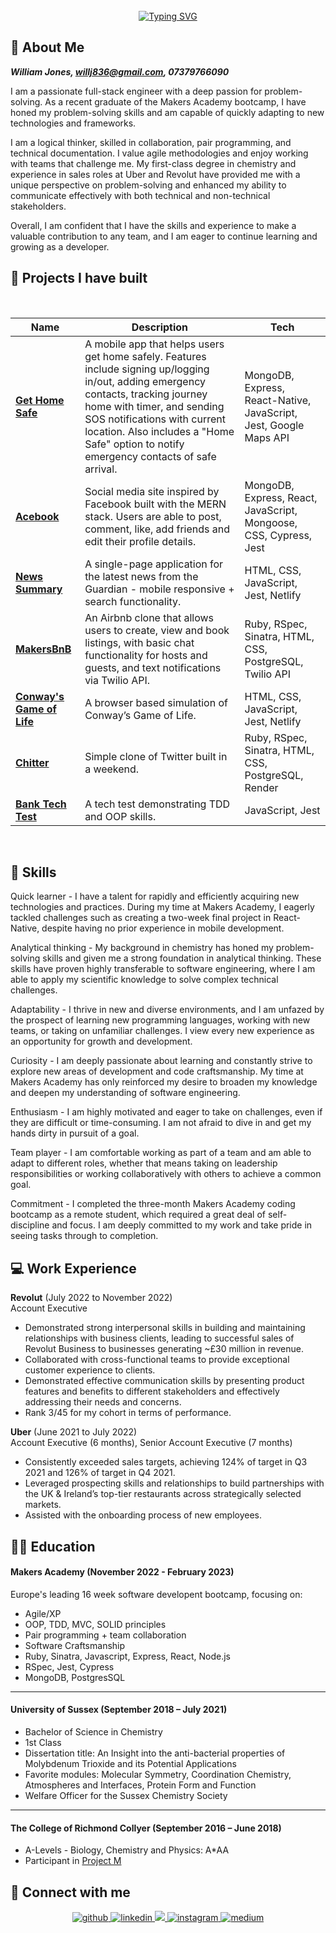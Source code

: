 <br/>

<div align="center">
<a href="https://git.io/typing-svg"><img src="https://readme-typing-svg.demolab.com?font=Fira+Code&size=28&duration=3000&pause=1000&color=F7F7F7&center=true&vCenter=true&width=700&lines=Hello+everyone!+My+name+is+Will+Jones+%3A);Welcome+to+my+GitHub+CV" alt="Typing SVG" /></a>
</div>

## :book: About Me      

***William Jones, willj836@gmail.com, 07379766090***

I am a passionate full-stack engineer with a deep passion for problem-solving. As a recent graduate of the Makers Academy bootcamp, I have honed my problem-solving skills and am capable of quickly adapting to new technologies and frameworks.

I am a logical thinker, skilled in collaboration, pair programming, and technical documentation. I value agile methodologies and enjoy working with teams that challenge me. My first-class degree in chemistry and experience in sales roles at Uber and Revolut have provided me with a unique perspective on problem-solving and enhanced my ability to communicate effectively with both technical and non-technical stakeholders.

Overall, I am confident that I have the skills and experience to make a valuable contribution to any team, and I am eager to continue learning and growing as a developer.

## :rocket: Projects I have built 

<br/>

<div align="center">
            
| **Name**                                                                | **Description**                                                                                                                                                                                                                                                                                | **Tech**                                                          |
|-------------------------------------------------------------------------|------------------------------------------------------------------------------------------------------------------------------------------------------------------------------------------------------------------------------------------------------------------------------------------------|-------------------------------------------------------------------|
| **[Get Home Safe](https://github.com/jillwones/GetHomeSafe)**           | A mobile app that helps users get home safely. Features include signing up/logging in/out, adding emergency contacts, tracking journey home with timer, and sending SOS notifications with current location. Also includes a "Home Safe" option to notify emergency contacts of safe arrival.  | MongoDB, Express, React-Native, JavaScript, Jest, Google Maps API |
| **[Acebook](https://github.com/jillwones/acebook-mern)**                | Social media site inspired by Facebook built with the MERN stack. Users are able to post, comment, like, add friends and edit their profile details.                                                                                                                                           | MongoDB, Express, React, JavaScript, Mongoose, CSS, Cypress, Jest |
| **[News Summary](https://github.com/jillwones/news-summary-challenge)** | A single-page application for the latest news from the Guardian - mobile responsive + search functionality.                                                                                                                                                                                    | HTML, CSS, JavaScript, Jest, Netlify                              |
| **[MakersBnB](https://github.com/jillwones/makers-bnb)**                | An Airbnb clone that allows users to create, view and book listings, with basic chat functionality for hosts and guests, and text notifications via Twilio API.                                                                                                                                | Ruby, RSpec, Sinatra, HTML, CSS, PostgreSQL, Twilio API           |
| **[Conway's Game of Life](https://github.com/jillwones/game-of-life)**  | A browser based simulation of Conway’s Game of Life.                                                                                                                                                                                                                                           | HTML, CSS, JavaScript, Jest, Netlify                              |
| **[Chitter](https://github.com/jillwones/chitter-challenge)**           | Simple clone of Twitter built in a weekend.                                                                                                                                                                                                                                                     | Ruby, RSpec, Sinatra, HTML, CSS, PostgreSQL, Render               |
| **[Bank Tech Test](https://github.com/jillwones/bank_tech_test)**       | A tech test demonstrating TDD and OOP skills.                                                                                                                                                                                                                                                   | JavaScript, Jest                                                  |

            
</div>

<br/>

## 🤔 Skills

Quick learner - I have a talent for rapidly and efficiently acquiring new technologies and practices. During my time at Makers Academy, I eagerly tackled challenges such as creating a two-week final project in React-Native, despite having no prior experience in mobile development.

Analytical thinking - My background in chemistry has honed my problem-solving skills and given me a strong foundation in analytical thinking. These skills have proven highly transferable to software engineering, where I am able to apply my scientific knowledge to solve complex technical challenges.

Adaptability - I thrive in new and diverse environments, and I am unfazed by the prospect of learning new programming languages, working with new teams, or taking on unfamiliar challenges. I view every new experience as an opportunity for growth and development.

Curiosity - I am deeply passionate about learning and constantly strive to explore new areas of development and code craftsmanship. My time at Makers Academy has only reinforced my desire to broaden my knowledge and deepen my understanding of software engineering.

Enthusiasm - I am highly motivated and eager to take on challenges, even if they are difficult or time-consuming. I am not afraid to dive in and get my hands dirty in pursuit of a goal.

Team player - I am comfortable working as part of a team and am able to adapt to different roles, whether that means taking on leadership responsibilities or working collaboratively with others to achieve a common goal.

Commitment - I completed the three-month Makers Academy coding bootcamp as a remote student, which required a great deal of self-discipline and focus. I am deeply committed to my work and take pride in seeing tasks through to completion.

## :computer: Work Experience

**Revolut** (July 2022 to November 2022)  
Account Executive

- Demonstrated strong interpersonal skills in building and maintaining relationships with business clients, leading to successful sales of Revolut Business to businesses generating ~£30 million in revenue.
- Collaborated with cross-functional teams to provide exceptional customer experience to clients.
- Demonstrated effective communication skills by presenting product features and benefits to different stakeholders and effectively addressing their
needs and concerns.
- Rank 3/45 for my cohort in terms of performance.

**Uber** (June 2021 to July 2022)  
Account Executive (6 months), Senior Account Executive (7 months)

- Consistently exceeded sales targets, achieving 124% of target in Q3 2021 and 126% of target in Q4 2021.
- Leveraged prospecting skills and relationships to build partnerships with the UK & Ireland’s top-tier restaurants across strategically selected markets.
- Assisted with the onboarding process of new employees.

## :scientist: Education

#### Makers Academy (November 2022 - February 2023)
Europe's leading 16 week software developent bootcamp, focusing on:
- Agile/XP
- OOP, TDD, MVC, SOLID principles
- Pair programming + team collaboration
- Software Craftsmanship
- Ruby, Sinatra, Javascript, Express, React, Node.js
- RSpec, Jest, Cypress
- MongoDB, PostgresSQL

---

#### University of Sussex (September 2018 – July 2021)
- Bachelor of Science in Chemistry
- 1st Class
- Dissertation title: An Insight into the anti-bacterial properties of Molybdenum Trioxide and its Potential Applications
- Favorite modules: Molecular Symmetry, Coordination Chemistry, Atmospheres and Interfaces, Protein Form and Function
- Welfare Officer for the Sussex Chemistry Society
            
---

#### The College of Richmond Collyer (September 2016 – June 2018)
- A-Levels - Biology, Chemistry and Physics: A*AA
- Participant in [Project M](https://www.diamond.ac.uk/ProjectM.html)

## :speech_balloon: Connect with me
<div align="center">

<a href="https://github.com/jillwones" target="_blank">
<img src=https://img.shields.io/badge/github-%2324292e.svg?&style=for-the-badge&logo=github&logoColor=white alt=github style="margin-bottom: 5px;" />
</a>
<a href="https://linkedin.com/in/willj836" target="_blank">
<img src=https://img.shields.io/badge/linkedin-%231E77B5.svg?&style=for-the-badge&logo=linkedin&logoColor=white alt=linkedin style="margin-bottom: 5px;" />
</a>
<a href="https://mail.google.com/mail/?view=cm&fs=1&to=willj836@gmail.com" target="_blank">
<img src="https://img.shields.io/badge/Gmail-D14836?style=for-the-badge&logo=gmail&logoColor=white alt=medium style="margin-bottom: 4px;" />
</a>
<a href="https://instagram.com/willj836" target="_blank">
<img src=https://img.shields.io/badge/instagram-%23000000.svg?&style=for-the-badge&logo=instagram&logoColor=white alt=instagram style="margin-bottom: 5px;" />
</a>
<a href="https://medium.com/@willj836" target="_blank">
<img src=https://img.shields.io/badge/medium-%23292929.svg?&style=for-the-badge&logo=medium&logoColor=white alt=medium style="margin-bottom: 5px;" />
</a>  

</div>   

<br/>  


